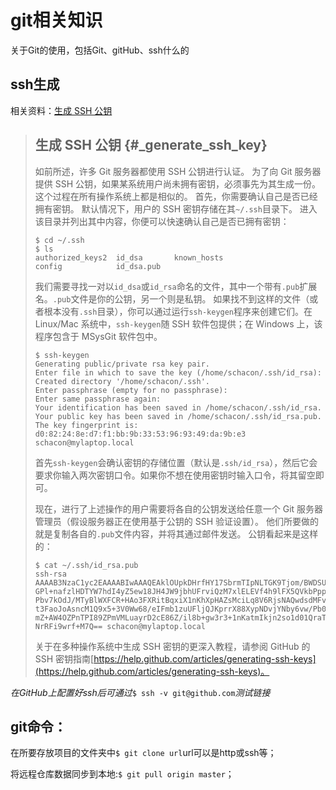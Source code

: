 # git相关知识

关于Git的使用，包括Git、gitHub、ssh什么的

## ssh生成

相关资料：[生成 SSH 公钥](https://git-scm.com/book/zh/v2/服务器上的-Git-生成-SSH-公钥)

> ## 生成 SSH 公钥 {#_generate_ssh_key}
>
> 如前所述，许多 Git 服务器都使用 SSH 公钥进行认证。 为了向 Git 服务器提供 SSH 公钥，如果某系统用户尚未拥有密钥，必须事先为其生成一份。 这个过程在所有操作系统上都是相似的。 首先，你需要确认自己是否已经拥有密钥。 默认情况下，用户的 SSH 密钥存储在其`~/.ssh`目录下。 进入该目录并列出其中内容，你便可以快速确认自己是否已拥有密钥：
>
> ```
> $ cd ~/.ssh
> $ ls
> authorized_keys2  id_dsa       known_hosts
> config            id_dsa.pub
> ```
>
> 我们需要寻找一对以`id_dsa`或`id_rsa`命名的文件，其中一个带有`.pub`扩展名。`.pub`文件是你的公钥，另一个则是私钥。 如果找不到这样的文件（或者根本没有`.ssh`目录），你可以通过运行`ssh-keygen`程序来创建它们。在 Linux/Mac 系统中，`ssh-keygen`随 SSH 软件包提供；在 Windows 上，该程序包含于 MSysGit 软件包中。
>
> ```
> $ ssh-keygen
> Generating public/private rsa key pair.
> Enter file in which to save the key (/home/schacon/.ssh/id_rsa):
> Created directory '/home/schacon/.ssh'.
> Enter passphrase (empty for no passphrase):
> Enter same passphrase again:
> Your identification has been saved in /home/schacon/.ssh/id_rsa.
> Your public key has been saved in /home/schacon/.ssh/id_rsa.pub.
> The key fingerprint is:
> d0:82:24:8e:d7:f1:bb:9b:33:53:96:93:49:da:9b:e3 schacon@mylaptop.local
> ```
>
> 首先`ssh-keygen`会确认密钥的存储位置（默认是`.ssh/id_rsa`），然后它会要求你输入两次密钥口令。如果你不想在使用密钥时输入口令，将其留空即可。
>
> 现在，进行了上述操作的用户需要将各自的公钥发送给任意一个 Git 服务器管理员（假设服务器正在使用基于公钥的 SSH 验证设置）。 他们所要做的就是复制各自的`.pub`文件内容，并将其通过邮件发送。 公钥看起来是这样的：
>
> ```
> $ cat ~/.ssh/id_rsa.pub
> ssh-rsa AAAAB3NzaC1yc2EAAAABIwAAAQEAklOUpkDHrfHY17SbrmTIpNLTGK9Tjom/BWDSU
> GPl+nafzlHDTYW7hdI4yZ5ew18JH4JW9jbhUFrviQzM7xlELEVf4h9lFX5QVkbPppSwg0cda3
> Pbv7kOdJ/MTyBlWXFCR+HAo3FXRitBqxiX1nKhXpHAZsMciLq8V6RjsNAQwdsdMFvSlVK/7XA
> t3FaoJoAsncM1Q9x5+3V0Ww68/eIFmb1zuUFljQJKprrX88XypNDvjYNby6vw/Pb0rwert/En
> mZ+AW4OZPnTPI89ZPmVMLuayrD2cE86Z/il8b+gw3r3+1nKatmIkjn2so1d01QraTlMqVSsbx
> NrRFi9wrf+M7Q== schacon@mylaptop.local
> ```
>
> 关于在多种操作系统中生成 SSH 密钥的更深入教程，请参阅 GitHub 的 SSH 密钥指南[https://help.github.com/articles/generating-ssh-keys](https://help.github.com/articles/generating-ssh-keys)。

_在GitHub上配置好ssh后可通过_`$ ssh -v git@github.com`_测试链接_

## git命令：

在所要存放项目的文件夹中`$ git clone url`url可以是http或ssh等；

将远程仓库数据同步到本地:`$ git pull origin master`；



